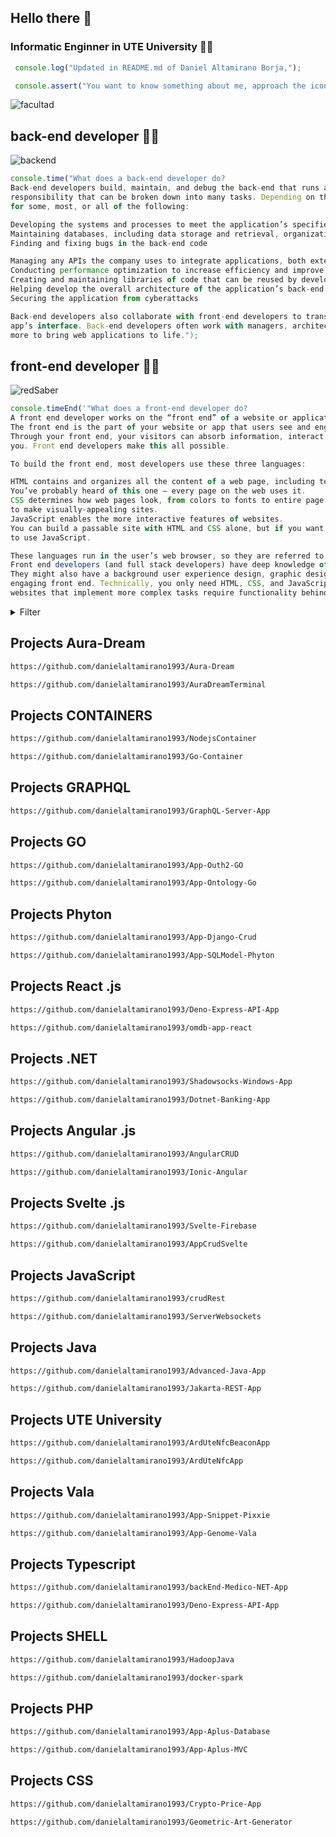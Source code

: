 ## Hello there 👋

### Informatic Enginner in UTE University 👨‍🎓


```javascript
 console.log("Updated in README.md of Daniel Altamirano Borja,");
```

```javascript
 console.assert("You want to know something about me, approach the icon of my photo...");
```

![facultad](https://user-images.githubusercontent.com/64813513/167026268-16c60b86-b014-4dd8-b900-6090699abd26.png)

## back-end developer 👨‍💻
![backend](https://user-images.githubusercontent.com/64813513/167021686-b09b7051-45ef-4d2a-9863-db926ed3cf03.gif)
```javascript
console.time("What does a back-end developer do?
Back-end developers build, maintain, and debug the back-end that runs an application. As you might imagine, this is a large 
responsibility that can be broken down into many tasks. Depending on the company, a back-end developer will be responsible
for some, most, or all of the following:

Developing the systems and processes to meet the application’s specified requirements
Maintaining databases, including data storage and retrieval, organization, backups, and security
Finding and fixing bugs in the back-end code

Managing any APIs the company uses to integrate applications, both externally and internally
Conducting performance optimization to increase efficiency and improve the user experience
Creating and maintaining libraries of code that can be reused by developers across the organization
Helping develop the overall architecture of the application’s back-end
Securing the application from cyberattacks

Back-end developers also collaborate with front-end developers to translate their functions to user-facing content in the 
app’s interface. Back-end developers often work with managers, architects, designers, researchers, IT security, and many 
more to bring web applications to life.");
```

## front-end developer 👨‍💻

![redSaber](https://user-images.githubusercontent.com/64813513/166987258-b4c6acc4-9944-490b-887b-79cca971513c.gif)
~~~javascript
console.timeEnd('"What does a front-end developer do?
A front end developer works on the “front end” of a website or application.
The front end is the part of your website or app that users see and engage with.
Through your front end, your visitors can absorb information, interact with page elements, and submit their information to
you. Front end developers make this all possible.

To build the front end, most developers use these three languages:

HTML contains and organizes all the content of a web page, including text, images, links, buttons, and a lot more.
You’ve probably heard of this one — every page on the web uses it.
CSS determines how web pages look, from colors to fonts to entire page layouts. CSS interacts closely with HTML
to make visually-appealing sites.
JavaScript enables the more interactive features of websites.
You can build a passable site with HTML and CSS alone, but if you want to add anything beyond static content, you’ll need
to use JavaScript.

These languages run in the user’s web browser, so they are referred to as “client-side” languages.
Front end developers (and full stack developers) have deep knowledge of these.
They might also have a background user experience design, graphic design, and/or other specialties that support an
engaging front end. Technically, you only need HTML, CSS, and JavaScript to make a basic functional website. However,
websites that implement more complex tasks require functionality behind the scenes.');
~~~

<details><summary>Filter</summary>

- ```Repositories```
- ```Language```
- ```Select one```</details>

## Projects Aura-Dream

```html
https://github.com/danielaltamirano1993/Aura-Dream
```

```html
https://github.com/danielaltamirano1993/AuraDreamTerminal
```

## Projects CONTAINERS

```html
https://github.com/danielaltamirano1993/NodejsContainer
```

```html
https://github.com/danielaltamirano1993/Go-Container
```

## Projects GRAPHQL

```html
https://github.com/danielaltamirano1993/GraphQL-Server-App
```



## Projects GO

```html
https://github.com/danielaltamirano1993/App-Outh2-GO
```

```html
https://github.com/danielaltamirano1993/App-Ontology-Go
```

## Projects Phyton

```html
https://github.com/danielaltamirano1993/App-Django-Crud
```

```html
https://github.com/danielaltamirano1993/App-SQLModel-Phyton
```

## Projects React .js

```html
https://github.com/danielaltamirano1993/Deno-Express-API-App
```

```html
https://github.com/danielaltamirano1993/omdb-app-react
```

## Projects .NET

```html
https://github.com/danielaltamirano1993/Shadowsocks-Windows-App
```

```html
https://github.com/danielaltamirano1993/Dotnet-Banking-App
```

## Projects Angular .js

```html
https://github.com/danielaltamirano1993/AngularCRUD
```

```html
https://github.com/danielaltamirano1993/Ionic-Angular
```

## Projects Svelte .js

```html
https://github.com/danielaltamirano1993/Svelte-Firebase
```

```html
https://github.com/danielaltamirano1993/AppCrudSvelte
```

## Projects JavaScript

```html
https://github.com/danielaltamirano1993/crudRest
```

```html
https://github.com/danielaltamirano1993/ServerWebsockets
```

## Projects Java

```html
https://github.com/danielaltamirano1993/Advanced-Java-App
```

```html
https://github.com/danielaltamirano1993/Jakarta-REST-App
```

## Projects UTE University

```html
https://github.com/danielaltamirano1993/ArdUteNfcBeaconApp
```

```html
https://github.com/danielaltamirano1993/ArdUteNfcApp
```

## Projects Vala

```html
https://github.com/danielaltamirano1993/App-Snippet-Pixxie
```

```html
https://github.com/danielaltamirano1993/App-Genome-Vala
```

## Projects Typescript

```html
https://github.com/danielaltamirano1993/backEnd-Medico-NET-App
```

```html
https://github.com/danielaltamirano1993/Deno-Express-API-App

```

## Projects SHELL

```html
https://github.com/danielaltamirano1993/HadoopJava
```

```html
https://github.com/danielaltamirano1993/docker-spark
```

## Projects PHP

```html
https://github.com/danielaltamirano1993/App-Aplus-Database
```

```html
https://github.com/danielaltamirano1993/App-Aplus-MVC
```

## Projects CSS

```html
https://github.com/danielaltamirano1993/Crypto-Price-App
```

```html
https://github.com/danielaltamirano1993/Geometric-Art-Generator
```
